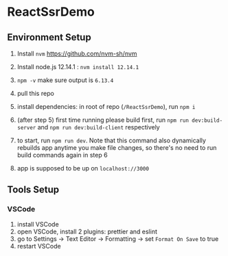 # ReactSsrDemo

## Environment Setup
1. Install `nvm` https://github.com/nvm-sh/nvm

2. Install node.js 12.14.1  :    `nvm install 12.14.1`

3. `npm -v`      make sure output is `6.13.4`

4. pull this repo

5. install dependencies: in root of repo (`/ReactSsrDemo`), run `npm i`

6. (after step 5) first time running please build first, run `npm run dev:build-server` and `npm run dev:build-client` respectively

6. to start, run `npm run dev`. Note that this command also dynamically rebuilds app anytime you make file changes, so there's no need to run build commands again in step 6

7. app is supposed to be up on `localhost://3000`

## Tools Setup
### VSCode
1. install VSCode
2. open VSCode, install 2 plugins: prettier and eslint 
3. go to Settings -> Text Editor -> Formatting -> set `Format On Save` to true
4. restart VSCode

